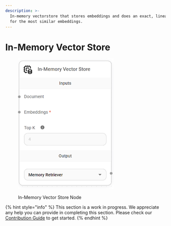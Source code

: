 ```yaml
---
description: >-
  In-memory vectorstore that stores embeddings and does an exact, linear search
  for the most similar embeddings.
---
```


# In-Memory Vector Store

<figure><img src="/assets/image (159).png" alt="" width="301"><figcaption><p>In-Memory Vector Store Node</p></figcaption></figure>

{% hint style="info" %}
This section is a work in progress. We appreciate any help you can provide in completing this section. Please check our [Contribution Guide](broken-reference) to get started.
{% endhint %}
